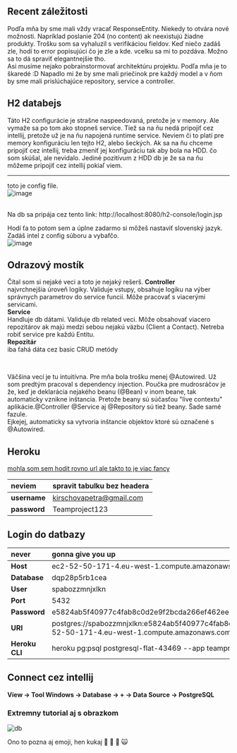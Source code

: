 ## Recent záležitosti
Podľa mňa by sme mali vždy vracať ResponseEntity. Niekedy to otvára nové možnosti. Napríklad poslanie 204 (no content) ak neexistujú žiadne produkty.
Trošku som sa vyhaluzil s verifikáciou fieldov. Keď niečo zadáš zle, hodí to error popisujúci čo je zle a kde. vcelku sa mi to pozdáva. Možno sa to dá spraviť elegantnejšie tho.
<br>
Asi musíme nejako pobrainstormovať architektúru projektu. Podľa mňa je to škaredé :D 
Napadlo mi že by sme mali priečinok pre každý model a v ňom by sme mali prislúchajúce repository, service a controller. 

## H2 databejs
Táto H2 configurácie je strašne naspeedovaná, pretože je v memory. Ale vymaže sa po tom ako stopneš service.
Tiež sa na ňu nedá pripojiť cez intellij, pretože už je na ňu napojená runtime service.
Neviem či to platí pre memory konfiguráciu len tejto H2, alebo šeckých. 
Ak sa na ňu chceme pripojiť cez intellij, treba zmeniť jej konfiguráciu tak aby bola na HDD. čo som skúšal, ale nevidalo.
Jediné pozitívum z HDD db je že sa na ňu môžeme pripojiť cez intellij pokiaľ viem.
<hr>

toto je config file. <br>
![image](https://user-images.githubusercontent.com/45353526/121641549-9a223800-ca8f-11eb-9463-df4cbeb8a13a.png)

<br>
Na db sa pripája cez tento link: http://localhost:8080/h2-console/login.jsp

Hodí ťa to potom sem a úplne zadarmo si môžeš nastaviť slovenský jazyk. Zadáš intel z config súboru a vybafčo. <br>
![image](https://user-images.githubusercontent.com/45353526/121642980-8d9edf00-ca91-11eb-8f25-f4b4f4fa718a.png)

## Odrazový mostík

Čítal som si nejaké veci a toto je nejaký rešerš.
<b> Controller </b> <br> najvrchnejšia úroveň logiky. Validuje vstupy, obsahuje logiku na výber správnych parametrov do service funcií. Môže pracovať s viacerými servicami. <br>
<b> Service </b> <br> Handluje db dátami. Validuje db related veci. Môže obsahovať viacero repozitárov ak majú medzi sebou nejakú väzbu (Client a Contact). Netreba robiť service pre každú Entitu. <br>
<b> Repozitár </b> <br>iba ťahá dáta cez basic CRUD metódy

<br>

Väčšina vecí je tu intuitívna. Pre mňa bola trošku menej @Autowired. Už som predtým pracoval s dependency injection. Poučka pre mudrosráčov je že,
keď je deklarácia nejakého beanu (@Bean) v inom beane, tak automaticky vznikne inštancia. Pretože beany sú súčasťou "live contextu" aplikácie.@Controller @Service aj @Repository sú tiež beany. Šade samé fazule. <br>
Ejkejej, automaticky sa vytvoria inštancie objektov ktoré sú označené s @Autowired.




## Heroku
[mohla som sem hodit rovno url ale takto to je viac fancy](https://data.heroku.com/datastores/140e5ef5-943d-4568-a9ed-83539b4611eb)

| neviem        | spravit tabulku bez headera| 
| :------------- |:-------------| 
| <b>username</b>| kirschovapetra@gmail.com |
| <b>password</b>|          Teamproject123  |

## Login do datbazy

| never        | gonna give you up| 
| :------------- |:-------------| 
|<b>Host</b>        |ec2-52-50-171-4.eu-west-1.compute.amazonaws.com|
|<b>Database</b>    |dqp28p5rb1cea|
|<b>User</b>        |spabozzmnjxlkn|
|<b>Port</b>        |5432|
|<b>Password</b>    |e5824ab5f40977c4fab8c0d2e9f2bcda266ef462ee1486b006fc3227e0e1a588|
|<b>URI</b>         |postgres://spabozzmnjxlkn:e5824ab5f40977c4fab8c0d2e9f2bcda266ef462ee1486b006fc3227e0e1a588<span>@</span>ec2-52-50-171-4.eu-west-1.compute.amazonaws.com:5432/dqp28p5rb1cea|
|<b>Heroku CLI</b>  |heroku pg:psql postgresql-flat-43469 --app teamproject123|


## Connect cez intellij 

<b>View -> Tool Windows -> Database -> + -> Data Source -> PostgreSQL</b>

### Extremny tutorial aj s obrazkom
![db](https://user-images.githubusercontent.com/49959692/121781234-1c9c1c00-cba4-11eb-9a42-b7afd70da152.png)

Ono to pozna aj emoji, hen kukaj :pizza: :cherries: :sunflower: :scream_cat:
